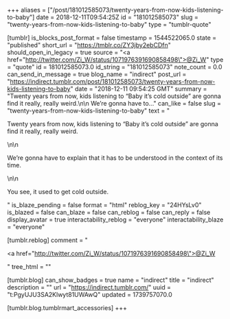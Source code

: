 +++
aliases = ["/post/181012585073/twenty-years-from-now-kids-listening-to-baby"]
date = 2018-12-11T09:54:25Z
id = "181012585073"
slug = "twenty-years-from-now-kids-listening-to-baby"
type = "tumblr-quote"

[tumblr]
is_blocks_post_format = false
timestamp = 1544522065.0
state = "published"
short_url = "https://tmblr.co/ZY3jby2ebCDfn"
should_open_in_legacy = true
source = "<a href=\"http://twitter.com/Zi_W/status/1071976391690858498\">@Zi_W</a>"
type = "quote"
id = 181012585073.0
id_string = "181012585073"
note_count = 0.0
can_send_in_message = true
blog_name = "indirect"
post_url = "https://indirect.tumblr.com/post/181012585073/twenty-years-from-now-kids-listening-to-baby"
date = "2018-12-11 09:54:25 GMT"
summary = "Twenty years from now, kids listening to “Baby it’s cold outside” are gonna find it really, really weird.\n\n We’re gonna have to..."
can_like = false
slug = "twenty-years-from-now-kids-listening-to-baby"
text = "<p>Twenty years from now, kids listening to &ldquo;Baby it&rsquo;s cold outside&rdquo; are gonna find it really, really weird.</p>\n\n<p>We&rsquo;re gonna have to explain that it has to be understood in the context of its time.</p>\n\n<p>You see, it used to get cold outside.</p>"
is_blaze_pending = false
format = "html"
reblog_key = "24HYsLv0"
is_blazed = false
can_blaze = false
can_reblog = false
can_reply = false
display_avatar = true
interactability_reblog = "everyone"
interactability_blaze = "everyone"

[tumblr.reblog]
comment = "<p><a href=\"http://twitter.com/Zi_W/status/1071976391690858498\">@Zi_W</a></p>"
tree_html = ""

[tumblr.blog]
can_show_badges = true
name = "indirect"
title = "indirect"
description = ""
url = "https://indirect.tumblr.com/"
uuid = "t:PgyUJU3SA2Klwyt81UWAwQ"
updated = 1739757070.0

[tumblr.blog.tumblrmart_accessories]
+++
